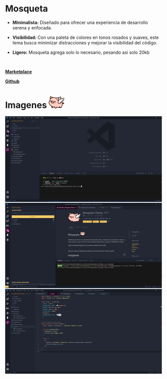 # Mosqueta 
 
- **Minimalista:** Diseñado para ofrecer una experiencia de desarrollo serena y enfocada.

- **Visibilidad:** Con una paleta de colores en tonos rosados y suaves, este tema busca minimizar distracciones y mejorar la visibilidad del código.

- **Ligero:** Mosqueta agrega solo lo necesario, pesando asi solo 20kb

<br>

 **<a href="https://marketplace.visualstudio.com/items?itemName=Paku.mosqueta" target="_blank">Marketplace</a>**
<br>

**<a href="https://github.com/pa-ku/mosqueta_theme/tree/main" target="_blank">Github</a>**

# Imagenes <img src="https://raw.githubusercontent.com/pa-ku/vs_extension_images/main/mosqueta_icon.webp" heigth="50px" width="50px">

![main](https://raw.githubusercontent.com/pa-ku/vs_extension_images/main/mosqueta_main.webp)
![example](https://raw.githubusercontent.com/pa-ku/vs_extension_images/main/mosqueta_image3.png)
![example](https://raw.githubusercontent.com/pa-ku/vs_extension_images/main/mosqueta_example.webp)
